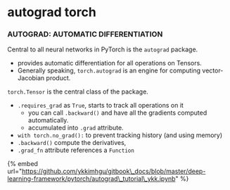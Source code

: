 # autograd torch

### AUTOGRAD: AUTOMATIC DIFFERENTIATION 

Central to all neural networks in PyTorch is the `autograd` package.

* provides automatic differentiation for all operations on Tensors.
* Generally speaking, `torch.autograd` is an engine for computing vector-Jacobian product.

 `torch.Tensor` is the central class of the package. 

* `.requires_grad` as `True`, starts to track all operations on it
  *  you can call `.backward()` and have all the gradients computed automatically.
  *   accumulated into `.grad` attribute.
*  `with torch.no_grad():` to prevent tracking history \(and using memory\)
*  `.backward()`  compute the derivatives,
*  `.grad_fn` attribute  references a `Function` 

{% embed url="https://github.com/ykkimhgu/gitbook\_docs/blob/master/deep-learning-framework/pytorch/autograd\_tutorial\_ykk.ipynb" %}





###  <a id="Gradients"></a>



